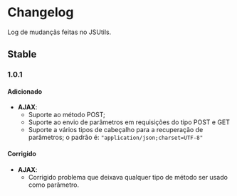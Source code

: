 # Changelog
Log de mudançãs feitas no JSUtils.

## Stable 
### 1.0.1

#### Adicionado
* **AJAX**:
	* Suporte ao método POST;
	* Suporte ao envio de parâmetros em requisições do tipo POST e GET
	* Suporte a vários tipos de cabeçalho para a recuperação de parâmetros; o padrão é: ```"application/json;charset=UTF-8"```

#### Corrigido
* **AJAX**:
	* Corrigido problema que deixava qualquer tipo de método ser usado como parâmetro.